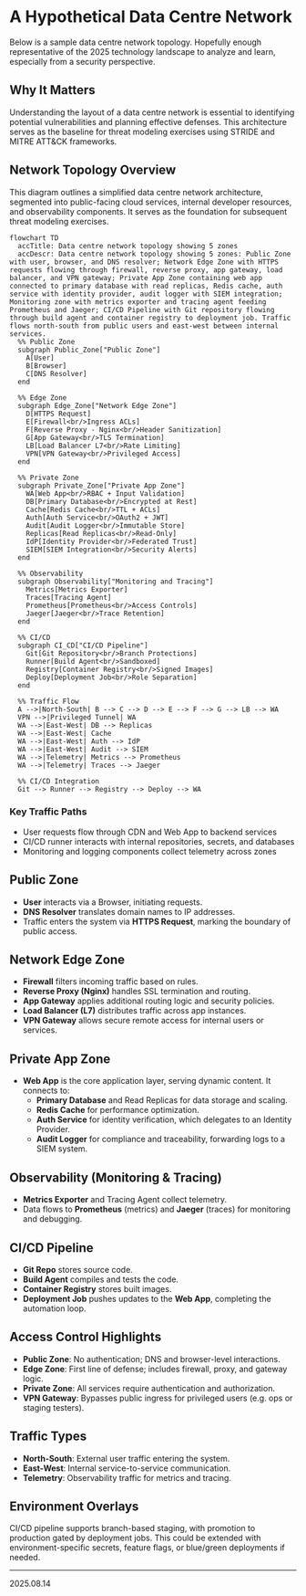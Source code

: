 # A Hypothetical Data Centre Network

Below is a sample data centre network topology. Hopefully enough representative of the 2025 technology landscape to analyze and learn, especially from a security perspective.

## Why It Matters

Understanding the layout of a data centre network is essential to identifying potential vulnerabilities and planning effective defenses. This architecture serves as the baseline for threat modeling exercises using STRIDE and MITRE ATT&CK frameworks.

## Network Topology Overview

This diagram outlines a simplified data centre network architecture, segmented into public-facing cloud services, internal developer resources, and observability components. It serves as the foundation for subsequent threat modeling exercises.

```mermaid
flowchart TD
  accTitle: Data centre network topology showing 5 zones
  accDescr: Data centre network topology showing 5 zones: Public Zone with user, browser, and DNS resolver; Network Edge Zone with HTTPS requests flowing through firewall, reverse proxy, app gateway, load balancer, and VPN gateway; Private App Zone containing web app connected to primary database with read replicas, Redis cache, auth service with identity provider, audit logger with SIEM integration; Monitoring zone with metrics exporter and tracing agent feeding Prometheus and Jaeger; CI/CD Pipeline with Git repository flowing through build agent and container registry to deployment job. Traffic flows north-south from public users and east-west between internal services.
  %% Public Zone
  subgraph Public_Zone["Public Zone"]
    A[User]
    B[Browser]
    C[DNS Resolver]
  end

  %% Edge Zone
  subgraph Edge_Zone["Network Edge Zone"]
    D[HTTPS Request]
    E[Firewall<br/>Ingress ACLs]
    F[Reverse Proxy - Nginx<br/>Header Sanitization]
    G[App Gateway<br/>TLS Termination]
    LB[Load Balancer L7<br/>Rate Limiting]
    VPN[VPN Gateway<br/>Privileged Access]
  end

  %% Private Zone
  subgraph Private_Zone["Private App Zone"]
    WA[Web App<br/>RBAC + Input Validation]
    DB[Primary Database<br/>Encrypted at Rest]
    Cache[Redis Cache<br/>TTL + ACLs]
    Auth[Auth Service<br/>OAuth2 + JWT]
    Audit[Audit Logger<br/>Immutable Store]
    Replicas[Read Replicas<br/>Read-Only]
    IdP[Identity Provider<br/>Federated Trust]
    SIEM[SIEM Integration<br/>Security Alerts]
  end

  %% Observability
  subgraph Observability["Monitoring and Tracing"]
    Metrics[Metrics Exporter]
    Traces[Tracing Agent]
    Prometheus[Prometheus<br/>Access Controls]
    Jaeger[Jaeger<br/>Trace Retention]
  end

  %% CI/CD
  subgraph CI_CD["CI/CD Pipeline"]
    Git[Git Repository<br/>Branch Protections]
    Runner[Build Agent<br/>Sandboxed]
    Registry[Container Registry<br/>Signed Images]
    Deploy[Deployment Job<br/>Role Separation]
  end

  %% Traffic Flow
  A -->|North-South| B --> C --> D --> E --> F --> G --> LB --> WA
  VPN -->|Privileged Tunnel| WA
  WA -->|East-West| DB --> Replicas
  WA -->|East-West| Cache
  WA -->|East-West| Auth --> IdP
  WA -->|East-West| Audit --> SIEM
  WA -->|Telemetry| Metrics --> Prometheus
  WA -->|Telemetry| Traces --> Jaeger

  %% CI/CD Integration
  Git --> Runner --> Registry --> Deploy --> WA
```
### Key Traffic Paths

- User requests flow through CDN and Web App to backend services
- CI/CD runner interacts with internal repositories, secrets, and databases
- Monitoring and logging components collect telemetry across zones


## Public Zone

- **User** interacts via a Browser, initiating requests.
- **DNS Resolver** translates domain names to IP addresses.
- Traffic enters the system via **HTTPS Request**, marking the boundary of public access.

## Network Edge Zone

- **Firewall** filters incoming traffic based on rules.
- **Reverse Proxy (Nginx)** handles SSL termination and routing.
- **App Gateway** applies additional routing logic and security policies.
- **Load Balancer (L7)** distributes traffic across app instances.
- **VPN Gateway** allows secure remote access for internal users or services.

## Private App Zone

- **Web App** is the core application layer, serving dynamic content. It connects to:
  - **Primary Database** and Read Replicas for data storage and scaling.
  - **Redis Cache** for performance optimization.
  - **Auth Service** for identity verification, which delegates to an Identity Provider.
  - **Audit Logger** for compliance and traceability, forwarding logs to a SIEM system.

## Observability (Monitoring & Tracing)

- **Metrics Exporter** and Tracing Agent collect telemetry.
- Data flows to **Prometheus** (metrics) and **Jaeger** (traces) for monitoring and debugging.

## CI/CD Pipeline

- **Git Repo** stores source code.
- **Build Agent** compiles and tests the code.
- **Container Registry** stores built images.
- **Deployment Job** pushes updates to the **Web App**, completing the automation loop.

## Access Control Highlights

- **Public Zone**: No authentication; DNS and browser-level interactions.
- **Edge Zone**: First line of defense; includes firewall, proxy, and gateway logic.
- **Private Zone**: All services require authentication and authorization.
- **VPN Gateway**: Bypasses public ingress for privileged users (e.g. ops or staging testers).

## Traffic Types

- **North-South**: External user traffic entering the system.
- **East-West**: Internal service-to-service communication.
- **Telemetry**: Observability traffic for metrics and tracing.

## Environment Overlays

CI/CD pipeline supports branch-based staging, with promotion to production gated by deployment jobs.
This could be extended with environment-specific secrets, feature flags, or blue/green deployments if needed.

---
2025.08.14
